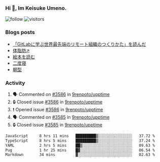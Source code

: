 ### Hi 👋, Im Keisuke Umeno.

<!--
**9renpoto/9renpoto** is a ✨ _special_ ✨ repository because its `README.md` (this file) appears on your GitHub profile.

Here are some ideas to get you started:

- 🔭 I’m currently working on ...
- 🌱 I’m currently learning ...
- 👯 I’m looking to collaborate on ...
- 🤔 I’m looking for help with ...
- 💬 Ask me about ...
- 📫 How to reach me: ...
- 😄 Pronouns: ...
- ⚡ Fun fact: ...
-->

![follow](https://img.shields.io/github/followers/9renpoto?label=Follow&style=social)
![visitors](https://komarev.com/ghpvc/?username=9renpoto&label=Profile%20views&color=0e75b6&style=flat)

### Blogs posts

<!-- BLOG-POST-LIST:START -->
- [「GitLabに学ぶ世界最先端のリモート組織のつくりかた」を読んだ](https://9renpoto.win/entry/2024/09/10/remote_organization)
- [体脂肪↗](https://9renpoto.win/entry/2024/08/12/gaining_fat)
- [絵本を読む](https://9renpoto.win/entry/2024/07/26/picture_book)
- [二度寝](https://9renpoto.win/entry/2024/07/18/going_back_to_sleep)
- [朝型](https://9renpoto.win/entry/2024/05/29/im-an-early)
<!-- BLOG-POST-LIST:END -->

### Activity

<!--START_SECTION:activity-->
1. 🗣 Commented on [#3586](https://github.com/9renpoto/upptime/issues/3586#issuecomment-2397554926) in [9renpoto/upptime](https://github.com/9renpoto/upptime)
2. 🔒 Closed issue [#3586](https://github.com/9renpoto/upptime/issues/3586) in [9renpoto/upptime](https://github.com/9renpoto/upptime)
3. ❗ Opened issue [#3586](https://github.com/9renpoto/upptime/issues/3586) in [9renpoto/upptime](https://github.com/9renpoto/upptime)
4. 🗣 Commented on [#3585](https://github.com/9renpoto/upptime/issues/3585#issuecomment-2397405989) in [9renpoto/upptime](https://github.com/9renpoto/upptime)
5. 🔒 Closed issue [#3585](https://github.com/9renpoto/upptime/issues/3585) in [9renpoto/upptime](https://github.com/9renpoto/upptime)
<!--END_SECTION:activity-->

<!--START_SECTION:waka-->

```txt
JavaScript     8 hrs 11 mins   █████████▒░░░░░░░░░░░░░░░   37.72 %
TypeScript     8 hrs 5 mins    █████████▒░░░░░░░░░░░░░░░   37.24 %
YAML           2 hrs 5 mins    ██▒░░░░░░░░░░░░░░░░░░░░░░   09.63 %
Pug            1 hr 25 mins    █▓░░░░░░░░░░░░░░░░░░░░░░░   06.54 %
Markdown       34 mins         ▓░░░░░░░░░░░░░░░░░░░░░░░░   02.63 %
```

<!--END_SECTION:waka-->
